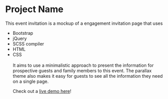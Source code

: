 <h1> Project Name </h1>

This event invitation is a mockup of a engagement invitation page that uses 
<ul>
<li>Bootstrap</li>
<li>jQuery</li>
<li>SCSS compiler</li>
<li>HTML</li>
<li>CSS</li>
<br>
It aims to use a minimalistic approach to present the information for prospective guests and family members to this event. The parallax theme also makes it easy for guests to see all the information they need on a single page.

Check out a <a href = "https://codepen.io/yaaaas/full/RLazBd/">live demo here</a>! 
